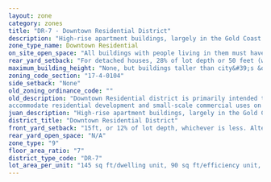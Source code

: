 ```yaml
---
layout: zone
category: zones
title: "DR-7 - Downtown Residential District"
description: "High-rise apartment buildings, largely in the Gold Coast. No offices, or ground-floor stores."
zone_type_name: Downtown Residential
on_site_open_space: "All buildings with people living in them must have at least 36 sq ft of on-site open space per dwelling unit. (See 17-4-0410-A)"
rear_yard_setback: "For detached houses, 28% of lot depth or 50 feet (whichever is less.) For principal buildings, 30% of lot depth or 50 feet (whichever is less), but this only applies to parts of buildings 18 feet or more above grade."
maximum_building_height: "None, but buildings taller than city&#39;s &quot;building height thresholds&quot; require Planned Development review."
zoning_code_section: "17-4-0104"
side_setback: "None"
old_zoning_ordinance_code: ""
old_description: "Downtown Residential district is primarily intended to 
accommodate residential development and small-scale commercial uses on lower floors, with residential units above."
juan_description: "High-rise apartment buildings, largely in the Gold Coast. No offices, or ground-floor stores."
district_title: "Downtown Residential District"
front_yard_setback: "15ft, or 12% of lot depth, whichever is less. Alternatively, setback can be the average front yard depth of nearest 2 lots."
rear_yard_open_space: "N/A"
zone_type: "9"
floor_area_ratio: "7"
district_type_code: "DR-7"
lot_area_per_unit: "145 sq ft/dwelling unit, 90 sq ft/efficiency unit, 75 sq ft/SRO unit"
---
```

